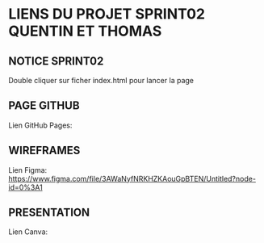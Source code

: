 # LIENS DU PROJET SPRINT02 QUENTIN ET THOMAS

## NOTICE SPRINT02<br>
Double cliquer sur ficher index.html pour lancer la page

## PAGE GITHUB<br>
Lien GitHub Pages:<br>


## WIREFRAMES<br>
Lien Figma:<br>
https://www.figma.com/file/3AWaNyfNRKHZKAouGpBTEN/Untitled?node-id=0%3A1

## PRESENTATION<br>
Lien Canva:<br>

